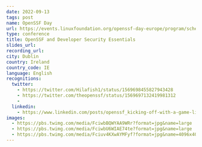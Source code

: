 ```yaml
---
date: 2022-09-13
tags: post
name: OpenSSF Day
url: https://events.linuxfoundation.org/openssf-day-europe/program/schedule/
type: conference
title: OpenSSF and Developer Security Essentials
slides_url:
recording_url: 
city: Dublin
country: Ireland
country_code: IE
language: English
recognitions:
  twitter:
    - https://twitter.com/Hilafish1/status/1569698455827943428
    - https://twitter.com/theopenssf/status/1569697132419981312
    - 
  linkedin:
    - https://www.linkedin.com/posts/openssf_kicking-off-with-a-game-liran-tal-snyk-activity-6975464207907495936-pU8I?utm_source=share&utm_medium=member_desktop
images:
  - https://pbs.twimg.com/media/FciwbBQWYAA9WRr?format=jpg&name=large
  - https://pbs.twimg.com/media/FciwbU6WIAE74te?format=jpg&name=large
  - https://pbs.twimg.com/media/Fciuv4KXwAYMFyf?format=jpg&name=4096x4096
---
```

